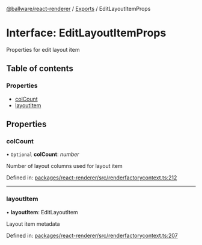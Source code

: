 [@ballware/react-renderer](../README.md) / [Exports](../modules.md) / EditLayoutItemProps

# Interface: EditLayoutItemProps

Properties for edit layout item

## Table of contents

### Properties

- [colCount](editlayoutitemprops.md#colcount)
- [layoutItem](editlayoutitemprops.md#layoutitem)

## Properties

### colCount

• `Optional` **colCount**: *number*

Number of layout columns used for layout item

Defined in: [packages/react-renderer/src/renderfactorycontext.ts:212](https://github.com/ballware/ballware-client/blob/5f55ce4/packages/react-renderer/src/renderfactorycontext.ts#L212)

___

### layoutItem

• **layoutItem**: EditLayoutItem

Layout item metadata

Defined in: [packages/react-renderer/src/renderfactorycontext.ts:207](https://github.com/ballware/ballware-client/blob/5f55ce4/packages/react-renderer/src/renderfactorycontext.ts#L207)
